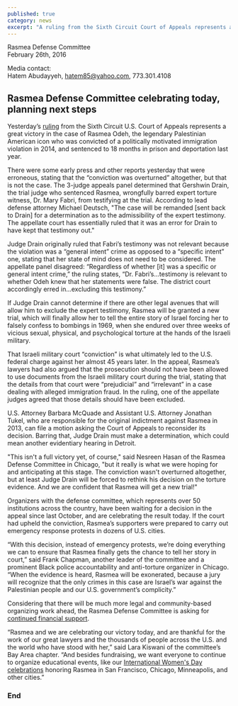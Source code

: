 ```yaml
---
published: true
category: news
excerpt: "A ruling from the Sixth Circuit Court of Appeals represents a partial victory in the case of Rasmea Odeh, the legendary Palestinian American icon who was convicted of a politically motivated immigration charge in 2014, and sentenced to 18 months in prison and deportation last year."
---
```






Rasmea Defense Committee
<br>February 26th, 2016

Media contact: 
<br>Hatem Abudayyeh, hatem85@yahoo.com, 773.301.4108


## Rasmea Defense Committee celebrating today, planning next steps

Yesterday’s [ruling](http://www.stopfbi.net/sites/default/files/appeal%20opinion.pdf) from the Sixth Circuit U.S. Court of Appeals represents a great victory in the case of Rasmea Odeh, the legendary Palestinian American icon who was convicted of a politically motivated immigration violation in 2014, and sentenced to 18 months in prison and deportation last year.

There were some early press and other reports yesterday that were erroneous, stating that the “conviction was overturned” altogether, but that is not the case.  The 3-judge appeals panel determined that Gershwin Drain, the trial judge who sentenced Rasmea, wrongfully barred expert torture witness, Dr. Mary Fabri, from testifying at the trial.  According to lead defense attorney Michael Deutsch, "The case will be remanded [sent back to Drain] for a determination as to the admissibility of the expert testimony.  The appellate court has essentially ruled that it was an error for Drain to have kept that testimony out."

Judge Drain originally ruled that Fabri’s testimony was not relevant because the violation was a “general intent” crime as opposed to a “specific intent” one, stating that her state of mind does not need to be considered. The appellate panel disagreed: “Regardless of whether [it] was a specific or general intent crime,” the ruling states, “Dr. Fabri’s…testimony is relevant to whether Odeh knew that her statements were false.  The district court accordingly erred in…excluding this testimony.”

If Judge Drain cannot determine if there are other legal avenues that will allow him to exclude the expert testimony, Rasmea will be granted a new trial, which will finally allow her to tell the entire story of Israel forcing her to falsely confess to bombings in 1969, when she endured over three weeks of vicious sexual, physical, and psychological torture at the hands of the Israeli military.

That Israeli military court “conviction” is what ultimately led to the U.S. federal charge against her almost 45 years later.  In the appeal, Rasmea’s lawyers had also argued that the prosecution should not have been allowed to use documents from the Israeli military court during the trial, stating that the details from that court were “prejudicial” and “irrelevant” in a case dealing with alleged immigration fraud.  In the ruling, one of the appellate judges agreed that those details should have been excluded.

U.S. Attorney Barbara McQuade and Assistant U.S. Attorney Jonathan Tukel, who are responsible for the original indictment against Rasmea in 2013, can file a motion asking the Court of Appeals to reconsider its decision.  Barring that, Judge Drain must make a determination, which could mean another evidentiary hearing in Detroit.  

"This isn't a full victory yet, of course," said Nesreen Hasan of the Rasmea Defense Committee in Chicago, "but it really is what we were hoping for and anticipating at this stage. The conviction wasn't overturned altogether, but at least Judge Drain will be forced to rethink his decision on the torture evidence.  And we are confident that Rasmea will get a new trial!" 

Organizers with the defense committee, which represents over 50 institutions across the country, have been waiting for a decision in the appeal since last October, and are celebrating the result today.  If the court had upheld the conviction, Rasmea’s supporters were prepared to carry out emergency response protests in dozens of U.S. cities. 

“With this decision, instead of emergency protests, we’re doing everything we can to ensure that Rasmea finally gets the chance to tell her story in court,” said Frank Chapman, another leader of the committee and a prominent Black police accountability and anti-torture organizer in Chicago. “When the evidence is heard, Rasmea will be exonerated, because a jury will recognize that the only crimes in this case are Israel’s war against the Palestinian people and our U.S. government’s complicity.”

Considering that there will be much more legal and community-based organizing work ahead, the Rasmea Defense Committee is asking for [continued financial support](http://www.justice4rasmea.org/donate).

“Rasmea and we are celebrating our victory today, and are thankful for the work of our great lawyers and the thousands of people across the U.S. and the world who have stood with her,” said Lara Kiswani of the committee’s Bay Area chapter. “And besides fundraising, we want everyone to continue to organize educational events, like our [International Women's Day celebrations](http://justice4rasmea.org/events/international-womens-day/) honoring Rasmea in San Francisco, Chicago, Minneapolis, and other cities.”

### End ###